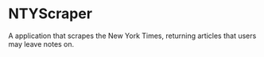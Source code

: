 # NTYScraper
A application that scrapes the New York Times, returning articles that users may leave notes on.
